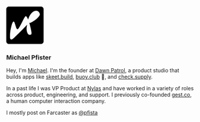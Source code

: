 [![Michael Pfister Logo](gh.png)](https://pfista.com)

### Michael Pfister

Hey, I'm [Michael](https://michaelpfister.com). I'm the founder at [Dawn Patrol](https://github.com/dawn-patrol-llc), a product studio that builds apps like [skeet.build](https://skeet.build), [buoy.club](https://buoy.club) 🛟, and [check.supply](https://check.supply).

In a past life I was VP Product at [Nylas](nylas.com) and have worked in a variety of roles across product, engineering, and support. I previously co-founded [gest.co](gest.co), a human computer interaction company.

I mostly post on Farcaster as [@pfista](https://warpcast.com/pfista)
